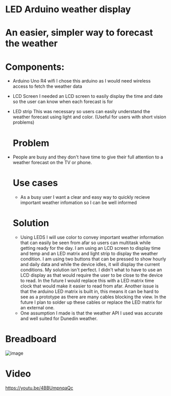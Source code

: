 # LED Arduino weather display

# An easier, simpler way to forecast the weather

# Components:

- Arduino Uno R4 wifi
  I chose this arduino as I would need wireless access to fetch the weather data
- LCD Screen
  I needed an LCD screen to easily display the time and date so the user can know when each forecast is for
- LED strip
  This was necessary so users can easily understand the weather forecast using light and color. (Useful for users with short vision problems)

  # Problem
- People are busy and they don't have time to give their full attention to a weather forecast on the TV or phone.  

  # Use cases
  - As a busy user I want a clear and easy way to quickly recieve important weather infomation so I can be well informed
 
  # Solution
  - Using LEDS I will use color to convey important weather information that can easily be seen from afar so users can multitask while getting ready for the day. I am using an LCD screen to display time and temp and an LED matrix and light strip to display the weather condition. I am using two buttons that can be pressed to show hourly and daily data and while the device idles, it will display the current conditions. My solution isn't perfect. I didn't what to have to use an LCD display as that would require the user to be close to the device to read. In the future I would replace this with a LED matrix time clock that would make it easier to read from afar. Another issue is that the arduino LED matrix is built in, this means it can be hard to see as a prototype as there are many cables blocking the view. In the future I plan to solder up these cables or replace the LED matrix for an external one.
  - One assumption I made is that the weather API I used was accurate and well suited for Dunedin weather.
 
# Breadboard

![image](https://github.com/mahoneybj/arduino-weather/assets/65274137/b06cbdd3-c2a3-44c0-b569-03e52093989a)

# Video

https://youtu.be/4BBUmpnqaQc
